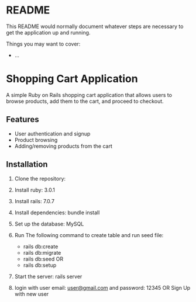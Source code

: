 # README

This README would normally document whatever steps are necessary to get the
application up and running.

Things you may want to cover:

* ...

# Shopping Cart Application

A simple Ruby on Rails shopping cart application that allows users to browse products, add them to the cart, and proceed to checkout.

## Features

- User authentication and signup
- Product browsing
- Adding/removing products from the cart

## Installation

1. Clone the repository:
2. Install ruby: 3.0.1
3. Install rails: 7.0.7
4. Install dependencies: bundle install 
5. Set up the database: MySQL
6. Run The following command to create table and run seed file:
	* rails db:create
	* rails db:migrate
	* rails db:seed
			OR
	* rails db:setup
7. Start the server: rails server

8. login with user email: user@gmail.com and password: 12345
						OR
	Sign Up with new user